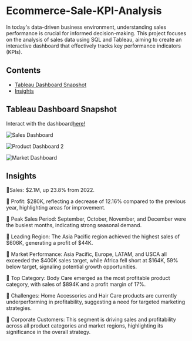 # Ecommerce-Sale-KPI-Analysis
In today's data-driven business environment, understanding sales performance is crucial for informed decision-making. This project focuses on the analysis of sales data using SQL and Tableau, aiming to create an interactive dashboard that effectively tracks key performance indicators (KPIs).

## Contents
* [Tableau Dashboard Snapshot](#tableau-dashboard-snapshot)
* [Insights](#insights)

## Tableau Dashboard Snapshot
Interact with the dashboard[here!](https://public.tableau.com/app/profile/sakshi.gupta3961/viz/EcommerceSalesAnalysis_17294300484700/MarketDashboard)

![Sales Dashboard](https://github.com/user-attachments/assets/a939d0db-0d98-4ae4-803f-1c1a4a69afd6)

![Product Dashboard 2](https://github.com/user-attachments/assets/c7b311e6-1d2a-4bfe-94a5-7f51dd3d18e2)

![Market Dashboard](https://github.com/user-attachments/assets/b77158f8-c49b-407b-b11d-dcafc70a4a68)

## Insights
📍Sales: $2.1M, up 23.8% from 2022.

📍 Profit: $280K, reflecting a decrease of 12.16% compared to the previous year, highlighting areas for improvement.

📍 Peak Sales Period: September, October, November, and December were the busiest months, indicating strong seasonal demand.

📍 Leading Region: The Asia Pacific region achieved the highest sales of $606K, generating a profit of $44K.

📍 Market Performance: Asia Pacific, Europe, LATAM, and USCA all exceeded the $400K sales target, while Africa fell short at $164K, 59% below target, signaling potential growth opportunities.

📍 Top Category: Body Care emerged as the most profitable product category, with sales of $894K and a profit margin of 17%.

📍 Challenges: Home Accessories and Hair Care products are currently underperforming in profitability, suggesting a need for targeted marketing strategies.

📍 Corporate Customers: This segment is driving sales and profitability across all product categories and market regions, highlighting its significance in the overall strategy.



